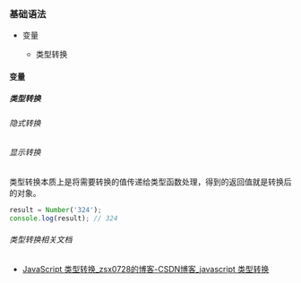 ### 基础语法

- 变量
  
  - 类型转换

#### 变量

##### 类型转换

###### 隐式转换

###### 

###### 显示转换

类型转换本质上是将需要转换的值传递给类型函数处理，得到的返回值就是转换后的对象。

```javascript
result = Number('324');
console.log(result); // 324
```

###### 类型转换相关文档

- [JavaScript 类型转换_zsx0728的博客-CSDN博客_javascript 类型转换](https://blog.csdn.net/zsx0728/article/details/123974026)
